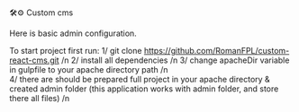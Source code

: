 🛠⚙️ Custom cms

Here is basic admin configuration.

To start project first run: 
1/ git clone https://github.com/RomanFPL/custom-react-cms.git /n
2/ install all dependencies /n
3/ change apacheDir variable in gulpfile to your apache directory path /n  
4/ there are should be prepared full project in your apache directory & created admin folder (this application works with admin folder, and store there all files) /n

